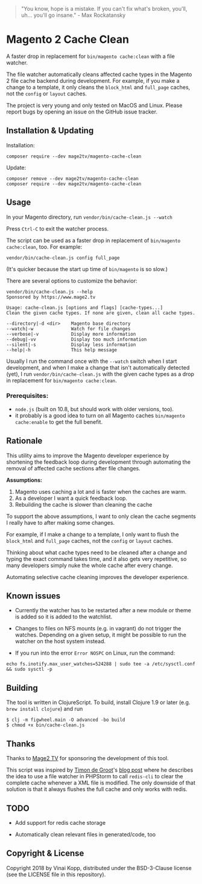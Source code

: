 > "You know, hope is a mistake. If you can't fix what's broken, you'll, uh... you'll go insane." - Max Rockatansky

# Magento 2 Cache Clean

A faster drop in replacement for `bin/magento cache:clean` with a file watcher.

The file watcher automatically cleans affected cache types in the Magento 2 file
cache backend during development.
For example, if you make a change to a template, it only cleans the
`block_html` and `full_page` caches, not the `config` or `layout` caches.

The project is very young and only tested on MacOS and Linux.
Please report bugs by opening an issue on the GitHub issue tracker.


## Installation & Updating

Installation:

``` shell
composer require --dev mage2tv/magento-cache-clean
```

Update:

``` shell
composer remove --dev mage2tv/magento-cache-clean
composer require --dev mage2tv/magento-cache-clean
```

## Usage

In your Magento directory, run `vendor/bin/cache-clean.js --watch`

Press `Ctrl-C` to exit the watcher process.

The script can be used as a faster drop in replacement of `bin/magento cache:clean`,
too. For example:

``` shell
vendor/bin/cache-clean.js config full_page
```
(It's quicker because the start up time of `bin/magento` is so slow.)

There are several options to customize the behavior:

```
vendor/bin/cache-clean.js --help
Sponsored by https://www.mage2.tv

Usage: cache-clean.js [options and flags] [cache-types...]
Clean the given cache types. If none are given, clean all cache types.

--directory|-d <dir>    Magento base directory
--watch|-w              Watch for file changes
--verbose|-v            Display more information
--debug|-vv             Display too much information
--silent|-s             Display less information
--help|-h               This help message
```

Usually I run the command once with the `--watch` switch when I start
development, and when I make a change that isn't automatically detected (yet),
I run `vendor/bin/cache-clean.js` with the given cache types as a drop in
replacement for `bin/magento cache:clean`.


### Prerequisites:

* `node.js` (built on 10.8, but should work with older versions, too).
* it probably is a good idea to turn on all Magento caches
  `bin/magento cache:enable` to get the full benefit.


## Rationale

This utility aims to improve the Magento developer experience by shortening the
feedback loop during development through automating the removal of affected
cache sections after file changes.

**Assumptions:**

1. Magento uses caching a lot and is faster when the caches are warm.
2. As a developer I want a quick feedback loop.
3. Rebuilding the cache is slower than cleaning the cache

To support the above assumptions, I want to only clean the cache segments I
really have to after making some changes.

For example, if I make a change to a template, I only want to flush the
`block_html` and `full_page` caches, not the `config` or `layout` caches.

Thinking about what cache types need to be cleaned after a change and typing the
exact command takes time, and it also gets very repetitive, so many developers
simply nuke the whole cache after every change.

Automating selective cache cleaning improves the developer experience.


## Known issues

* Currently the watcher has to be restarted after a new module or theme is added
  so it is added to the watchlist.

* Changes to files on NFS mounts (e.g. in vagrant) do not trigger the watches.
  Depending on a given setup, it might be possible to run the watcher on the
  host system instead.

* If you run into the error `Error NOSPC` on Linux, run the command:

``` shell
echo fs.inotify.max_user_watches=524288 | sudo tee -a /etc/sysctl.conf && sudo sysctl -p
```


## Building

The tool is written in ClojureScript.
To build, install Clojure 1.9 or later (e.g. `brew install clojure`) and run

```shell
$ clj -m figwheel.main -O advanced -bo build
$ chmod +x bin/cache-clean.js
```

## Thanks

Thanks to [Mage2 TV](https://www.mage2.tv/) for sponsoring the development of
this tool.

This script was inspired by [Timon de Groot](https://twitter.com/TimonGreat)'s
[blog post](https://blog.timpack.org/speed-up-magento-development) where he
describes the idea to use a file watcher in PHPStorm to call `redis-cli` to
clear the complete cache whenever a XML file is modified.
The only downside of that solution is that it always flushes the full cache and
only works with redis.


## TODO

* Add support for redis cache storage

* Automatically clean relevant files in generated/code, too

## Copyright & License

Copyright 2018 by Vinai Kopp, distributed under the BSD-3-Clause license (see
the LICENSE file in this repository).
